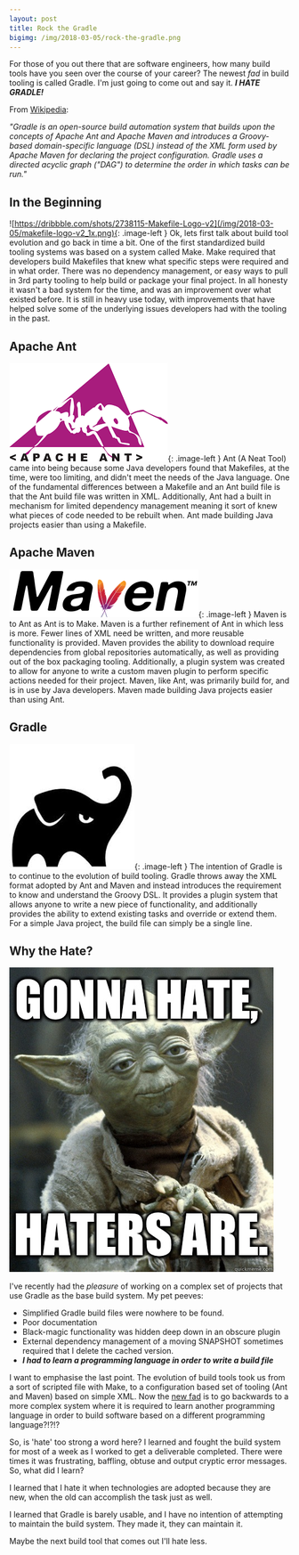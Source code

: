 ```yaml
---
layout: post
title: Rock the Gradle
bigimg: /img/2018-03-05/rock-the-gradle.png
---
```

For those of you out there that are software engineers, how many build tools have you seen over the course of your
career? The newest *fad* in build tooling is called Gradle. I'm just going to come out and say it. ***I HATE GRADLE!*** 

From [Wikipedia](https://en.wikipedia.org/wiki/Gradle):

*"Gradle is an open-source build automation system that builds upon the concepts of Apache Ant and Apache Maven and 
introduces a Groovy-based domain-specific language (DSL) instead of the XML form used by Apache Maven for declaring the 
project configuration. Gradle uses a directed acyclic graph ("DAG") to determine the order in which tasks can be run."*

## In the Beginning 

![https://dribbble.com/shots/2738115-Makefile-Logo-v2](/img/2018-03-05/makefile-logo-v2_1x.png){: .image-left } 
Ok, lets first talk about build tool evolution and go back in time a bit. One of the first standardized build tooling
systems was based on a system called Make. Make required that developers build Makefiles that knew what specific steps
were required and in what order. There was no dependency management, or easy ways to pull in 3rd party tooling to 
help build or package your final project. In all honesty it wasn't a bad system for the time, and was an improvement
over what existed before.  It is still in heavy use today, with improvements that have helped solve some of the
underlying issues developers had with the tooling in the past.
  
## Apache Ant

![gradle icon](/img/2018-03-05/ant_icon.png){: .image-left } Ant (A Neat Tool) came into being because some Java developers 
found that Makefiles, at the time, were too limiting, and didn't meet the needs of the Java language. One of the 
fundamental differences between a Makefile and an Ant build file is that the Ant build file was written in XML. 
Additionally, Ant had a built in mechanism for limited dependency management meaning it sort of knew what pieces
of code needed to be rebuilt when. Ant made building Java projects easier than using a Makefile.

## Apache Maven

![maven icon](/img/2018-03-05/maven_icon.png){: .image-left } Maven is to Ant as Ant is to Make. Maven is a further refinement
of Ant in which less is more. Fewer lines of XML need be written, and more reusable functionality is provided. Maven
provides the ability to download require dependencies from global repositories automatically, as well as providing 
out of the box packaging tooling. Additionally, a plugin system was created to allow for anyone to write a custom
maven plugin to perform specific actions needed for their project. Maven, like Ant, was primarily build for, and is 
in use by Java developers. Maven made building Java projects easier than using Ant.

## Gradle

![gradle icon](/img/2018-03-05/gradle_icon.jpg){: .image-left } The intention of Gradle is to continue to the evolution of
build tooling. Gradle throws away the XML format adopted by Ant and Maven and instead introduces the requirement to
know and understand the Groovy DSL. It provides a plugin system that allows anyone to write a new piece of 
functionality, and additionally provides the ability to extend existing tasks and override or extend them. For a simple
Java project, the build file can simply be a single line.

## Why the Hate?

![haters_meme](/img/2018-03-05/haters_meme.jpg)
 
I've recently had the *pleasure* of working on a complex set of projects that use Gradle as the base build system.
My pet peeves:

  * Simplified Gradle build files were nowhere to be found.
  * Poor documentation
  * Black-magic functionality was hidden deep down in an obscure plugin
  * External dependency management of a moving SNAPSHOT sometimes required that I delete the cached version.
  * ***I had to learn a programming language in order to write a build file***
  
I want to emphasise the last point. The evolution of build tools took us from a sort of scripted file with Make, to 
a configuration based set of tooling (Ant and Maven) based on simple XML. Now the [new fad](2018-02-06-new-addiction) 
is to go backwards to a more complex system where it is required to learn another programming language in order to 
build software based on a different programming language?!?!?

So, is 'hate' too strong a word here? I learned and fought the build system for most of a week as  I worked to get a 
deliverable completed. There were times it was frustrating, baffling, obtuse and output cryptic error messages. So,
what did I learn?

I learned that I hate it when technologies are adopted because they are new, when the old can accomplish the task
just as well. 

I learned that Gradle is barely usable, and I have no intention of attempting to maintain the build system. They
made it, they can maintain it.   

Maybe the next build tool that comes out I'll hate less.